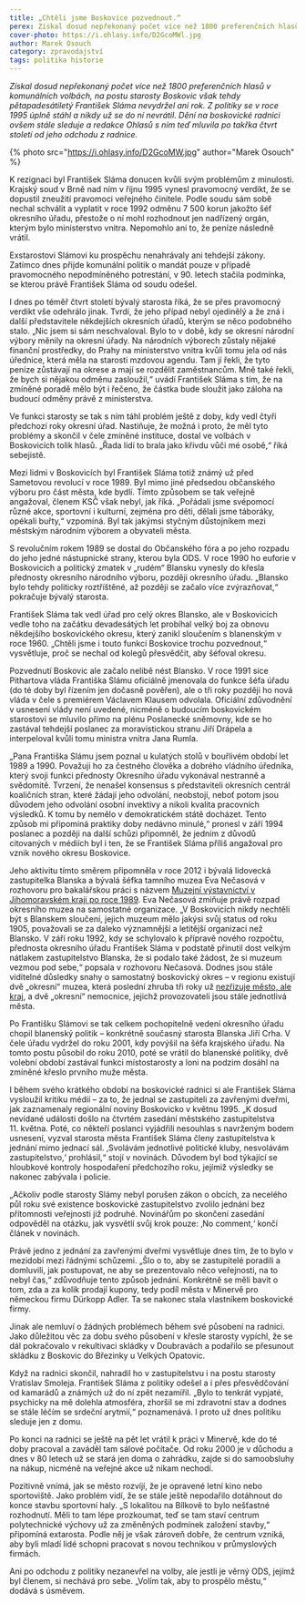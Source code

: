 ```yaml
---
title: „Chtěli jsme Boskovice pozvednout.“
perex: Získal dosud nepřekonaný počet více než 1800 preferenčních hlasů v komunálních volbách, na postu starosty Boskovic však tehdy pětapadesátiletý František Sláma nevydržel ani rok. Z politiky se v roce 1995 úplně stáhl a nikdy už se do ní nevrátil.
cover-photo: https://i.ohlasy.info/D2GcoMWl.jpg
author: Marek Osouch
category: zpravodajství
tags: politika historie
---
```


*Získal dosud nepřekonaný počet více než 1800 preferenčních hlasů v komunálních volbách, na postu starosty Boskovic však tehdy pětapadesátiletý František Sláma nevydržel ani rok. Z politiky se v roce 1995 úplně stáhl a nikdy už se do ní nevrátil. Dění na boskovické radnici ovšem stále sleduje a redakce Ohlasů s ním teď mluvila po takřka čtvrt století od jeho odchodu z radnice.*

{% photo src="https://i.ohlasy.info/D2GcoMW.jpg" author="Marek Osouch" %}

K rezignaci byl František Sláma donucen kvůli svým problémům z minulosti. Krajský soud v Brně nad ním v říjnu 1995 vynesl pravomocný verdikt, že se dopustil zneužití pravomoci veřejného činitele. Podle soudu sám sobě nechal schválit a vyplatit v roce 1992 odměnu 7 500 korun jakožto šéf okresního úřadu, přestože o ní mohl rozhodnout jen nadřízený orgán, kterým bylo ministerstvo vnitra. Nepomohlo ani to, že peníze následně vrátil.

Exstarostovi Slámovi ku prospěchu nenahrávaly ani tehdejší zákony. Zatímco dnes přijde komunální politik o mandát pouze v případě pravomocného nepodmíněného potrestání, v 90. letech stačila podmínka, se kterou právě František Sláma od soudu odešel.

I dnes po téměř čtvrt století bývalý starosta říká, že se přes pravomocný verdikt vše odehrálo jinak. Tvrdí, že jeho případ nebyl ojedinělý a že zná i další představitele někdejších okresních úřadů, kterým se něco podobného stalo. „Nic jsem si sám neschvaloval. Bylo to v době, kdy se okresní národní výbory měnily na okresní úřady. Na národních výborech zůstaly nějaké finanční prostředky, do Prahy na ministerstvo vnitra kvůli tomu jela od nás úřednice, která měla na starosti mzdovou agendu. Tam jí řekli, že tyto peníze zůstávají na okrese a mají se rozdělit zaměstnancům. Mně také řekli, že bych si nějakou odměnu zasloužil,“ uvádí František Sláma s tím, že na zmíněné poradě mělo být i řečeno, že částka bude sloužit jako záloha na budoucí odměny právě z ministerstva.

Ve funkci starosty se tak s ním táhl problém ještě z doby, kdy vedl čtyři předchozí roky okresní úřad. Nastiňuje, že možná i proto, že měl tyto problémy a skončil v čele zmíněné instituce, dostal ve volbách v Boskovicích tolik hlasů. „Řada lidí to brala jako křivdu vůči mé osobě,“ říká sebejistě.

Mezi lidmi v Boskovicích byl František Sláma totiž známý už před Sametovou revolucí v roce 1989. Byl mimo jiné předsedou občanského výboru pro část města, kde bydlí. Tímto způsobem se tak veřejně angažoval, členem KSČ však nebyl, jak říká. „Pořádali jsme svépomocí různé akce, sportovní i kulturní, zejména pro děti, dělali jsme táboráky, opékali buřty,“ vzpomíná. Byl tak jakýmsi styčným důstojníkem mezi městským národním výborem a obyvateli města.

S revolučním rokem 1989 se dostal do Občanského fóra a po jeho rozpadu do jeho jedné nástupnické strany, kterou byla ODS. V roce 1990 ho euforie v Boskovicích a politický zmatek v „rudém“ Blansku vynesly do křesla přednosty okresního národního výboru, později okresního úřadu. „Blansko bylo tehdy politicky roztříštěné, až později se začalo více zvýrazňovat,“ pokračuje bývalý starosta.

František Sláma tak vedl úřad pro celý okres Blansko, ale v Boskovicích vedle toho na začátku devadesátých let probíhal velký boj za obnovu někdejšího boskovického okresu, který zanikl sloučením s blanenským v roce 1960. „Chtěli jsme i touto funkcí Boskovice trochu pozvednout,“ vysvětluje, proč se nechal od kolegů přesvědčit, aby šéfoval okresu.

Pozvednutí Boskovic ale začalo nelibě nést Blansko. V roce 1991 sice Pithartova vláda Františka Slámu oficiálně jmenovala do funkce šéfa úřadu (do té doby byl řízením jen dočasně pověřen), ale o tři roky později ho nová vláda v čele s premiérem Václavem Klausem odvolala. Oficiální zdůvodnění v usnesení vlády není uvedené, nicméně o budoucím boskovickém starostovi se mluvilo přímo na plénu Poslanecké sněmovny, kde se ho zastával tehdejší poslanec za moravistickou stranu Jiří Drápela a interpeloval kvůli tomu ministra vnitra Jana Rumla.

„Pana Františka Slámu jsem poznal u kulatých stolů v bouřlivém období let 1989 a 1990. Považuji ho za čestného člověka a dobrého vládního úředníka, který svoji funkci přednosty Okresního úřadu vykonával nestranně a svědomitě. Tvrzení, že nenašel konsensus s představiteli okresních centrál koaličních stran, které žádají jeho odvolání, neobstojí, neboť potom jsou důvodem jeho odvolání osobní invektivy a nikoli kvalita pracovních výsledků. K tomu by nemělo v demokratickém státě docházet. Tento způsob mi připomíná praktiky doby nedávno minulé,“ pronesl v září 1994 poslanec a později na další schůzi připomněl, že jedním z důvodů citovaných v médiích byl i ten, že se František Sláma příliš angažoval pro vznik nového okresu Boskovice.

Jeho aktivitu tímto směrem připomněla v roce 2012 i bývalá lidovecká zastupitelka Blanska a bývalá šéfka tamního muzea Eva Nečasová v rozhovoru pro bakalářskou práci s názvem [Muzejní výstavnictví v Jihomoravském kraji po roce 1989](https://is.muni.cz/th/341977/ff_b_a2/?lang=en). Eva Nečasová zmiňuje právě rozpad okresního muzea na samostatné organizace. „V Boskovicích nikdy nechtěli být s Blanskem sloučení, jejich muzeum mělo jakýsi svůj status od roku 1905, považovali se za daleko významnější a letitější organizaci než Blansko. V září roku 1992, kdy se schylovalo k přípravě nového rozpočtu, přednosta okresního úřadu František Sláma v podstatě přinutil dost velkým nátlakem zastupitelstvo Blanska, že si podalo také žádost, že si muzeum vezmou pod sebe,“ popsala v rozhovoru Nečasová. Dodnes jsou stále viditelné důsledky snahy o samostatný boskovický okres – v regionu existují dvě „okresní“ muzea, která poslední zhruba tři roky už [nezřizuje město, ale kraj](https://ohlasy.info/clanky/2015/05/muzeum-na-kraj.html), a dvě „okresní“ nemocnice, jejichž provozovateli jsou stále jednotlivá města.

Po Františku Slámovi se tak celkem pochopitelně vedení okresního úřadu chopil blanenský politik – konkrétně současný starosta Blanska Jiří Crha. V čele úřadu vydržel do roku 2001, kdy povýšil na šéfa krajského úřadu. Na tomto postu působil do roku 2010, poté se vrátil do blanenské politiky, dvě volební období zastával funkci místostarosty a loni na podzim dosáhl na zmíněné křeslo prvního muže města.

I během svého krátkého období na boskovické radnici si ale František Sláma vysloužil kritiku médií – za to, že jednal se zastupiteli za zavřenými dveřmi, jak zaznamenaly regionální noviny Boskovicko v květnu 1995. „K dosud nevídané události došlo na čtvrtém zasedání městského zastupitelstva 11. května. Poté, co někteří poslanci vyjádřili nesouhlas s navrženým bodem usnesení, vyzval starosta města František Sláma členy zastupitelstva k jednání mimo jednací sál. ‚Svolávám jednotlivé politické kluby, nesvolávám zastupitelstvo,‘ prohlásil,“ stojí v novinách. Důvodem byl bod týkající se hloubkové kontroly hospodaření předchozího roku, jejímiž výsledky se nakonec zabývala i policie.

„Ačkoliv podle starosty Slámy nebyl porušen zákon o obcích, za necelého půl roku své existence boskovické zastupitelstvo zvolilo jednání bez přítomnosti veřejnosti již podruhé. Novinářům po skončení zasedání odpověděl na otázku, jak vysvětlí svůj krok pouze: ‚No comment,‘ končí článek v novinách.

Právě jedno z jednání za zavřenými dveřmi vysvětluje dnes tím, že to bylo v mezidobí mezi řádnými schůzemi. „Šlo o to, aby se zastupitelé poradili a domluvili, jak postupovat, ne aby se prezentovalo něco veřejnosti, na to nebyl čas,“ zdůvodňuje tento způsob jednání. Konkrétně se měli bavit o tom, zda a za kolik prodají kupony, tedy podíl města v Minervě pro německou firmu Dürkopp Adler. Ta se nakonec stala vlastníkem boskovické firmy.

Jinak ale nemluví o žádných problémech během své působení na radnici. Jako důležitou věc za dobu svého působení v křesle starosty vypíchl, že se dál pokračovalo v rekultivaci skládky v Doubravách a podařilo se přesunout skládku z Boskovic do Březinky u Velkých Opatovic.

Když na radnici skončil, nahradil ho v zastupitelstvu i na postu starosty Vratislav Smoleja. František Sláma z politiky odešel a i přes přesvědčování od kamarádů a známých už do ní zpět nezamířil. „Bylo to tenkrát vypjaté, psychicky na mě dolehla atmosféra, zhoršil se mi zdravotní stav a dodnes se stále léčím se srdeční arytmií,“ poznamenává. I proto už dnes politiku sleduje jen z domu.

Po konci na radnici se ještě na pět let vrátil k práci v Minervě, kde do té doby pracoval a zaváděl tam sálové počítače. Od roku 2000 je v důchodu a dnes v 80 letech už se stará jen doma o zahrádku, zajde si do samoobsluhy na nákup, nicméně na veřejné akce už nikam nechodí.

Pozitivně vnímá, jak se město rozvíjí, že je opravené letní kino nebo sportoviště. Jako problém vidí, že se stále ještě nepodařilo dotáhnout do konce stavbu sportovní haly. „S lokalitou na Bílkově to bylo nešťastné rozhodnutí. Měli to tam lépe prozkoumat, teď se tam staví centrum polytechnické výchovy už za změněných podmínek založení stavby,“ připomíná extarosta. Podle něj je však zároveň dobře, že centrum vzniká, aby byli mladí lidé schopni pracovat s novou technikou v průmyslových firmách.

Ani po odchodu z politiky nezanevřel na volby, ale jestli je věrný ODS, jejímž byl členem, si nechává pro sebe. „Volím tak, aby to prospělo městu,“ dodává s úsměvem.
